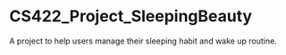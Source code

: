 # CS422_Project_SleepingBeauty
A project to help users manage their sleeping habit and wake up routine.
